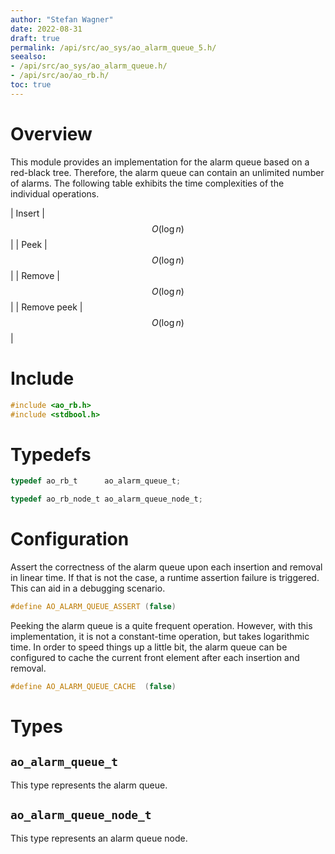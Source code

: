```yaml
---
author: "Stefan Wagner"
date: 2022-08-31
draft: true
permalink: /api/src/ao_sys/ao_alarm_queue_5.h/
seealso:
- /api/src/ao_sys/ao_alarm_queue.h/
- /api/src/ao/ao_rb.h/
toc: true
---
```


# Overview

This module provides an implementation for the alarm queue based on a red-black tree. Therefore, the alarm queue can contain an unlimited number of alarms. The following table exhibits the time complexities of the individual operations.

| Insert | $$O(\log n)$$ |
| Peek | $$O(\log n)$$ |
| Remove | $$O(\log n)$$ |
| Remove peek | $$O(\log n)$$ |

# Include

```c
#include <ao_rb.h>
#include <stdbool.h>
```

# Typedefs

```c
typedef ao_rb_t      ao_alarm_queue_t;
```

```c
typedef ao_rb_node_t ao_alarm_queue_node_t;
```

# Configuration

Assert the correctness of the alarm queue upon each insertion and removal in linear time. If that is not the case, a runtime assertion failure is triggered. This can aid in a debugging scenario.

```c
#define AO_ALARM_QUEUE_ASSERT (false)
```

Peeking the alarm queue is a quite frequent operation. However, with this implementation, it is not a constant-time operation, but takes logarithmic time. In order to speed things up a little bit, the alarm queue can be configured to cache the current front element after each insertion and removal.

```c
#define AO_ALARM_QUEUE_CACHE  (false)
```

# Types

## `ao_alarm_queue_t`

This type represents the alarm queue.

## `ao_alarm_queue_node_t`

This type represents an alarm queue node.
